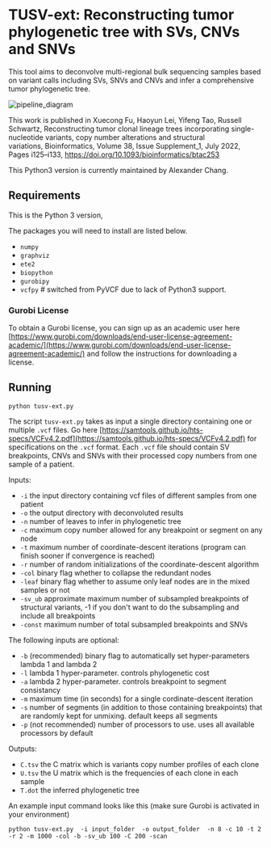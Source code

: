 # TUSV-ext: Reconstructing tumor phylogenetic tree with SVs, CNVs and SNVs

This tool aims to deconvolve multi-regional bulk sequencing samples based on variant calls including SVs, SNVs and CNVs and infer a comprehensive tumor phylogenetic tree.

![pipeline_diagram](https://user-images.githubusercontent.com/44757116/178637052-cdf9be5a-687c-4d13-b8db-e886b506646c.png)

This work is published in Xuecong Fu, Haoyun Lei, Yifeng Tao, Russell Schwartz, Reconstructing tumor clonal lineage trees incorporating single-nucleotide variants, copy number alterations and structural variations, Bioinformatics, Volume 38, Issue Supplement_1, July 2022, Pages i125–i133, https://doi.org/10.1093/bioinformatics/btac253

This Python3 version is currently maintained by Alexander Chang.

## Requirements

This is the Python 3 version, 

The packages you will need to install are listed below.

* `numpy`
* `graphviz`
* `ete2`
* `biopython`
* `gurobipy`
* `vcfpy` # switched from PyVCF due to lack of Python3 support.

### Gurobi License

To obtain a Gurobi license, you can sign up as an academic user here [https://www.gurobi.com/downloads/end-user-license-agreement-academic/](https://www.gurobi.com/downloads/end-user-license-agreement-academic/) and follow the instructions for downloading a license. 

## Running

`python tusv-ext.py`

The script `tusv-ext.py` takes as input a single directory containing one or multiple `.vcf` files. Go here [https://samtools.github.io/hts-specs/VCFv4.2.pdf](https://samtools.github.io/hts-specs/VCFv4.2.pdf) for specifications on the `.vcf` format. Each `.vcf` file should contain SV breakpoints, CNVs and SNVs with their processed copy numbers from one sample of a patient. 

Inputs:
* `-i` the input directory containing vcf files of different samples from one patient
* `-o` the output directory with deconvoluted results
* `-n` number of leaves to infer in phylogenetic tree
* `-c` maximum copy number allowed for any breakpoint or segment on any node
* `-t` maximum number of coordinate-descent iterations (program can finish sooner if convergence is reached)
* `-r` number of random initializations of the coordinate-descent algorithm
* `-col` binary flag whether to collapse the redundant nodes
* `-leaf` binary flag whether to assume only leaf nodes are in the mixed samples or not
* `-sv_ub` approximate maximum number of subsampled breakpoints of structural variants, -1 if you don't want to do the subsampling and include all breakpoints
* `-const` maximum number of total subsampled breakpoints and SNVs

The following inputs are optional:

* `-b` (recommended) binary flag to automatically set hyper-parameters lambda 1 and lambda 2
* `-l` lambda 1 hyper-parameter. controls phylogenetic cost
* `-a` lambda 2 hyper-parameter. controls breakpoint to segment consistancy
* `-m` maximum time (in seconds) for a single cordinate-descent iteration
* `-s` number of segments (in addition to those containing breakpoints) that are randomly kept for unmixing. default keeps all segments
* `-p` (not recommended) number of processors to use. uses all available processors by default

Outputs:
* `C.tsv` the C matrix which is variants copy number profiles of each clone
* `U.tsv` the U matrix which is the frequencies of each clone in each sample
* `T.dot` the inferred phylogenetic tree

An example input command looks like this (make sure Gurobi is activated in your environment)

`
python tusv-ext.py 
  -i input_folder 
  -o output_folder 
  -n 8 -c 10 -t 2 -r 2 -m 1000 -col -b -sv_ub 100 -C 200 -scan
`
